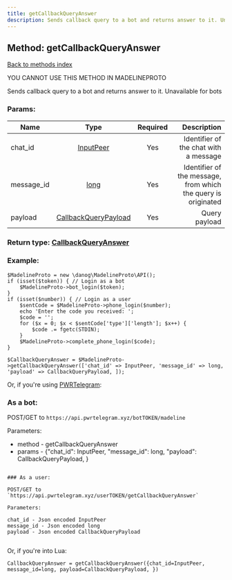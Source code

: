 ```yaml
---
title: getCallbackQueryAnswer
description: Sends callback query to a bot and returns answer to it. Unavailable for bots
---
```

## Method: getCallbackQueryAnswer  
[Back to methods index](index.md)


YOU CANNOT USE THIS METHOD IN MADELINEPROTO


Sends callback query to a bot and returns answer to it. Unavailable for bots

### Params:

| Name     |    Type       | Required | Description |
|----------|:-------------:|:--------:|------------:|
|chat\_id|[InputPeer](../types/InputPeer.md) | Yes|Identifier of the chat with a message|
|message\_id|[long](../types/long.md) | Yes|Identifier of the message, from which the query is originated|
|payload|[CallbackQueryPayload](../types/CallbackQueryPayload.md) | Yes|Query payload|


### Return type: [CallbackQueryAnswer](../types/CallbackQueryAnswer.md)

### Example:


```
$MadelineProto = new \danog\MadelineProto\API();
if (isset($token)) { // Login as a bot
    $MadelineProto->bot_login($token);
}
if (isset($number)) { // Login as a user
    $sentCode = $MadelineProto->phone_login($number);
    echo 'Enter the code you received: ';
    $code = '';
    for ($x = 0; $x < $sentCode['type']['length']; $x++) {
        $code .= fgetc(STDIN);
    }
    $MadelineProto->complete_phone_login($code);
}

$CallbackQueryAnswer = $MadelineProto->getCallbackQueryAnswer(['chat_id' => InputPeer, 'message_id' => long, 'payload' => CallbackQueryPayload, ]);
```

Or, if you're using [PWRTelegram](https://pwrtelegram.xyz):

### As a bot:

POST/GET to `https://api.pwrtelegram.xyz/botTOKEN/madeline`

Parameters:

* method - getCallbackQueryAnswer
* params - {"chat_id": InputPeer, "message_id": long, "payload": CallbackQueryPayload, }

```

### As a user:

POST/GET to `https://api.pwrtelegram.xyz/userTOKEN/getCallbackQueryAnswer`

Parameters:

chat_id - Json encoded InputPeer
message_id - Json encoded long
payload - Json encoded CallbackQueryPayload


```

Or, if you're into Lua:

```
CallbackQueryAnswer = getCallbackQueryAnswer({chat_id=InputPeer, message_id=long, payload=CallbackQueryPayload, })
```

